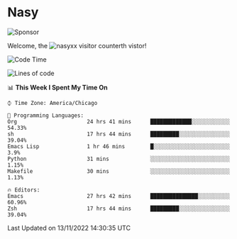 # Nasy

<!--
<p align="center">
<img height="200" src="https://github-readme-stats.vercel.app/api?username=nasyxx&count_private=true&show_icons=true&theme=dracula&include_all_commits=true"/>
<img height="200" src="https://github-readme-stats.vercel.app/api/top-langs/?username=nasyxx&theme=dracula&hide=html,jupyter+notebook&count_private=true&show_icons=true"/>
</p>

  
----------------
-->

![Sponsor](https://img.shields.io/static/v1.svg?label=Sponsor&message=%E2%9D%A4&logo=GitHub&style=flat&color=pink)
 
Welcome, the ![nasyxx visitor counter](https://count.getloli.com/get/@nasyxx?theme=rule34)th vistor!
 
<!--START_SECTION:waka-->
![Code Time](http://img.shields.io/badge/Code%20Time-2%2C827%20hrs%208%20mins-blue)

![Lines of code](https://img.shields.io/badge/From%20Hello%20World%20I%27ve%20Written-5%20Million%20lines%20of%20code-blue)

📊 **This Week I Spent My Time On** 

```text
⌚︎ Time Zone: America/Chicago

💬 Programming Languages: 
Org                      24 hrs 41 mins      █████████████░░░░░░░░░░░░   54.33% 
sh                       17 hrs 44 mins      █████████░░░░░░░░░░░░░░░░   39.04% 
Emacs Lisp               1 hr 46 mins        █░░░░░░░░░░░░░░░░░░░░░░░░   3.9% 
Python                   31 mins             ░░░░░░░░░░░░░░░░░░░░░░░░░   1.15% 
Makefile                 30 mins             ░░░░░░░░░░░░░░░░░░░░░░░░░   1.13%

🔥 Editors: 
Emacs                    27 hrs 42 mins      ███████████████░░░░░░░░░░   60.96% 
Zsh                      17 hrs 44 mins      █████████░░░░░░░░░░░░░░░░   39.04%

```


 Last Updated on 13/11/2022 14:30:35 UTC
<!--END_SECTION:waka-->

<!-- ![visitors](https://visitor-badge.laobi.icu/badge?page_id=nasyxx.nasyxx) -->
